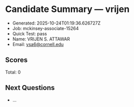# Candidate Summary — vrijen

- Generated: 2025-10-24T01:19:36.626727Z
- Job: mckinsey-associate-15264
- Quick Test: pass
- Name: VRIJEN S. ATTAWAR
- Email: vsa6@cornell.edu

## Scores
Total: 0

## Next Questions
- …